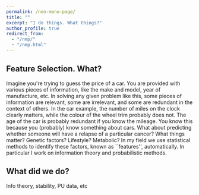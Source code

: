 ```yaml
---
permalink: /non-menu-page/
title: ""
excerpt: "I do things. What things?"
author_profile: true
redirect_from: 
  - "/nmp/"
  - "/nmp.html"
---
```



Feature Selection. What?
-----

Imagine you're trying to guess the price of a car. You are provided with various pieces of information, like the make and model, year of manufacture, etc. In solving any given problem like this, some pieces of information are relevant, some are irrelevant, and some are redundant in the context of others. In the car example, the number of miles on the clock clearly matters, while the colour of the wheel trim probably does not. The age of the car is probably redundant if you know the mileage. You know this because you (probably) know something about cars. What about predicting whether someone will have a relapse of a particular cancer? What things matter? Genetic factors? Lifestyle? Metabolic? In my field we use statistical methods to identify these factors, known as ``features'', automatically. In particular I work on information theory and probabilistic methods.

What did we do?
-----

Info theory, stability, PU data, etc
